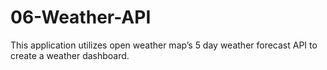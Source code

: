 # 06-Weather-API
This application utilizes open weather map’s 5 day weather forecast API to create a weather dashboard.
